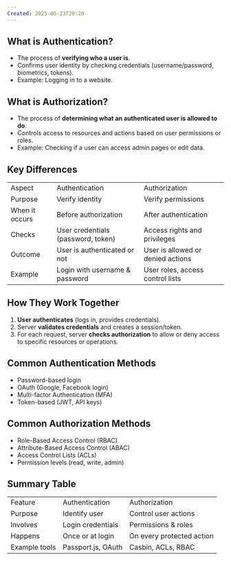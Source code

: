 ```yaml
---
Created: 2025-06-23T20:20
---
```

## What is Authentication?

- The process of **verifying who a user is**.
- Confirms user identity by checking credentials (username/password, biometrics, tokens).
- Example: Logging in to a website.

  

## What is Authorization?

- The process of **determining what an authenticated user is allowed to do**.
- Controls access to resources and actions based on user permissions or roles.
- Example: Checking if a user can access admin pages or edit data.

  

## Key Differences

|   |   |   |
|---|---|---|
|Aspect|Authentication|Authorization|
|Purpose|Verify identity|Verify permissions|
|When it occurs|Before authorization|After authentication|
|Checks|User credentials (password, token)|Access rights and privileges|
|Outcome|User is authenticated or not|User is allowed or denied actions|
|Example|Login with username & password|User roles, access control lists|

  

## How They Work Together

1. **User authenticates** (logs in, provides credentials).
2. Server **validates credentials** and creates a session/token.
3. For each request, server **checks authorization** to allow or deny access to specific resources or operations.

  

## Common Authentication Methods

- Password-based login
- OAuth (Google, Facebook login)
- Multi-factor Authentication (MFA)
- Token-based (JWT, API keys)

  

## Common Authorization Methods

- Role-Based Access Control (RBAC)
- Attribute-Based Access Control (ABAC)
- Access Control Lists (ACLs)
- Permission levels (read, write, admin)

  

## Summary Table

|   |   |   |
|---|---|---|
|Feature|Authentication|Authorization|
|Purpose|Identify user|Control user actions|
|Involves|Login credentials|Permissions & roles|
|Happens|Once or at login|On every protected action|
|Example tools|Passport.js, OAuth|Casbin, ACLs, RBAC|